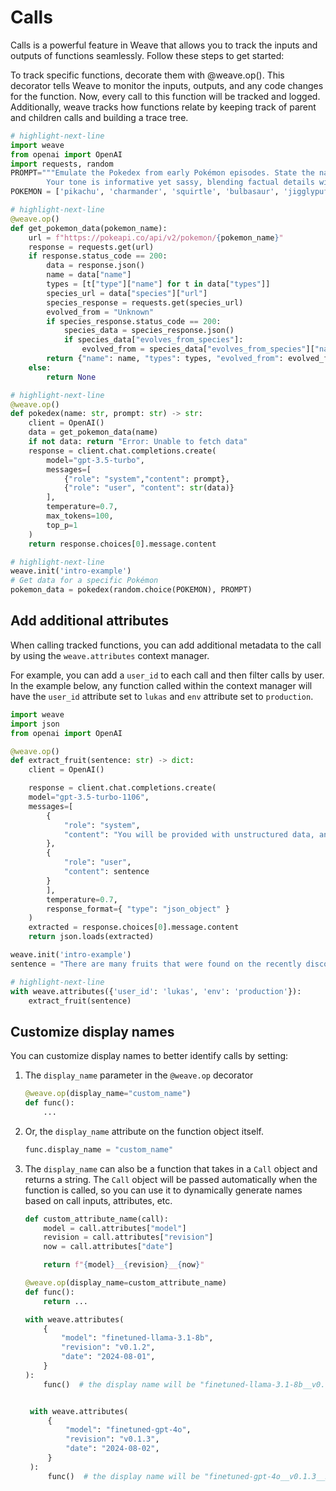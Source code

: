 # Calls

Calls is a powerful feature in Weave that allows you to track the inputs and outputs of functions seamlessly. Follow these steps to get started:

To track specific functions, decorate them with @weave.op(). This decorator tells Weave to monitor the inputs, outputs, and any code changes for the function. Now, every call to this function will be tracked and logged. Additionally, weave tracks how functions relate by keeping track of parent and children calls and building a trace tree.

```python
# highlight-next-line
import weave
from openai import OpenAI
import requests, random
PROMPT="""Emulate the Pokedex from early Pokémon episodes. State the name of the Pokemon and then describe it.
        Your tone is informative yet sassy, blending factual details with a touch of dry humor. Be concise, no more than 3 sentences. """
POKEMON = ['pikachu', 'charmander', 'squirtle', 'bulbasaur', 'jigglypuff', 'meowth', 'eevee']

# highlight-next-line
@weave.op()
def get_pokemon_data(pokemon_name):
    url = f"https://pokeapi.co/api/v2/pokemon/{pokemon_name}"
    response = requests.get(url)
    if response.status_code == 200:
        data = response.json()
        name = data["name"]
        types = [t["type"]["name"] for t in data["types"]]
        species_url = data["species"]["url"]
        species_response = requests.get(species_url)
        evolved_from = "Unknown"
        if species_response.status_code == 200:
            species_data = species_response.json()
            if species_data["evolves_from_species"]:
                evolved_from = species_data["evolves_from_species"]["name"]
        return {"name": name, "types": types, "evolved_from": evolved_from}
    else:
        return None

# highlight-next-line
@weave.op()
def pokedex(name: str, prompt: str) -> str:
    client = OpenAI()
    data = get_pokemon_data(name)
    if not data: return "Error: Unable to fetch data"
    response = client.chat.completions.create(
        model="gpt-3.5-turbo",
        messages=[
            {"role": "system","content": prompt},
            {"role": "user", "content": str(data)}
        ],
        temperature=0.7,
        max_tokens=100,
        top_p=1
    )
    return response.choices[0].message.content

# highlight-next-line
weave.init('intro-example')
# Get data for a specific Pokémon
pokemon_data = pokedex(random.choice(POKEMON), PROMPT)
```

## Add additional attributes

When calling tracked functions, you can add additional metadata to the call by using the `weave.attributes` context manager.

For example, you can add a `user_id` to each call and then filter calls by user. In the example below, any function called within the context manager will have the `user_id` attribute set to `lukas` and `env` attribute set to `production`.

```python
import weave
import json
from openai import OpenAI

@weave.op()
def extract_fruit(sentence: str) -> dict:
    client = OpenAI()

    response = client.chat.completions.create(
    model="gpt-3.5-turbo-1106",
    messages=[
        {
            "role": "system",
            "content": "You will be provided with unstructured data, and your task is to parse it one JSON dictionary with fruit, color and flavor as keys."
        },
        {
            "role": "user",
            "content": sentence
        }
        ],
        temperature=0.7,
        response_format={ "type": "json_object" }
    )
    extracted = response.choices[0].message.content
    return json.loads(extracted)

weave.init('intro-example')
sentence = "There are many fruits that were found on the recently discovered planet Goocrux. There are neoskizzles that grow there, which are purple and taste like candy."

# highlight-next-line
with weave.attributes({'user_id': 'lukas', 'env': 'production'}):
    extract_fruit(sentence)
```

## Customize display names

You can customize display names to better identify calls by setting:

1. The `display_name` parameter in the `@weave.op` decorator

   ```python
   @weave.op(display_name="custom_name")
   def func():
       ...
   ```

2. Or, the `display_name` attribute on the function object itself.

   ```py
   func.display_name = "custom_name"
   ```

3. The `display_name` can also be a function that takes in a `Call` object and returns a string. The `Call` object will be passed automatically when the function is called, so you can use it to dynamically generate names based on call inputs, attributes, etc.

   ```py
   def custom_attribute_name(call):
       model = call.attributes["model"]
       revision = call.attributes["revision"]
       now = call.attributes["date"]

       return f"{model}__{revision}__{now}"

   @weave.op(display_name=custom_attribute_name)
   def func():
       return ...

   with weave.attributes(
       {
           "model": "finetuned-llama-3.1-8b",
           "revision": "v0.1.2",
           "date": "2024-08-01",
       }
   ):
       func()  # the display name will be "finetuned-llama-3.1-8b__v0.1.2__2024-08-01"


    with weave.attributes(
        {
            "model": "finetuned-gpt-4o",
            "revision": "v0.1.3",
            "date": "2024-08-02",
        }
    ):
        func()  # the display name will be "finetuned-gpt-4o__v0.1.3__2024-08-02"
   ```
